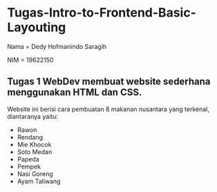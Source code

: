 # Tugas-Intro-to-Frontend-Basic-Layouting
<p>Nama = Dedy Hofmanindo Saragih</p>
<p>NIM = 19622150</p>
<p></p>
<h2>Tugas 1 WebDev membuat website sederhana menggunakan HTML dan CSS.</h2>
<p>Website ini berisi cara pembuatan 8 makanan nusantara yang terkenal, diantaranya yaitu:</p>
<ul>
  <li>Rawon</li>
  <li>Rendang</li>
  <li>Mie Khocok</li>
  <li>Soto Medan</li>
  <li>Papeda</li>
  <li>Pempek</li>
  <li>Nasi Goreng</li>
  <li>Ayam Taliwang</li>

